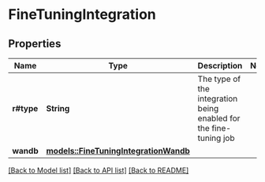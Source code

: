 # FineTuningIntegration

## Properties

Name | Type | Description | Notes
------------ | ------------- | ------------- | -------------
**r#type** | **String** | The type of the integration being enabled for the fine-tuning job | 
**wandb** | [**models::FineTuningIntegrationWandb**](FineTuningIntegration_wandb.md) |  | 

[[Back to Model list]](../README.md#documentation-for-models) [[Back to API list]](../README.md#documentation-for-api-endpoints) [[Back to README]](../README.md)


